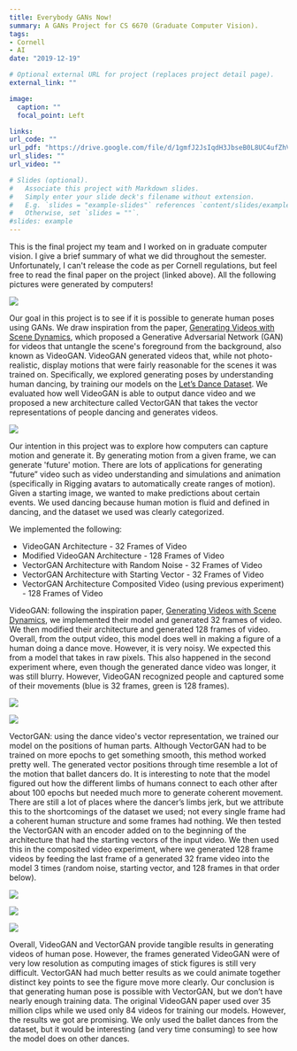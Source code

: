 ```yaml
---
title: Everybody GANs Now!
summary: A GANs Project for CS 6670 (Graduate Computer Vision).
tags:
- Cornell
- AI
date: "2019-12-19"

# Optional external URL for project (replaces project detail page).
external_link: ""

image:
  caption: ""
  focal_point: Left

links:
url_code: ""
url_pdf: "https://drive.google.com/file/d/1gmfJ2JsIqdH3JbseB0L8UC4ufZhVwx4V/view"
url_slides: ""
url_video: ""

# Slides (optional).
#   Associate this project with Markdown slides.
#   Simply enter your slide deck's filename without extension.
#   E.g. `slides = "example-slides"` references `content/slides/example-slides.md`.
#   Otherwise, set `slides = ""`.
#slides: example
---
```


This is the final project my team and I worked on in graduate computer vision. I give a brief summary of what we did throughout the semester. Unfortunately, I can't release the code as per Cornell regulations, but feel free to read the final paper on the project (linked above). All the following pictures were generated by computers!

![](BalletStance.gif)

Our goal in this project is to see if it is possible to generate human poses using GANs. We draw inspiration from the paper, [Generating Videos with Scene Dynamics](http://www.cs.columbia.edu/~vondrick/tinyvideo/), which proposed a Generative Adversarial Network (GAN) for videos that untangle the scene's foreground from the background, also known as VideoGAN. VideoGAN generated videos that, while not photo-realistic, display motions that were fairly reasonable for the scenes it was trained on. Specifically, we explored generating poses by understanding human dancing, by training our models on the [Let’s Dance Dataset](https://www.cc.gatech.edu/cpl/projects/dance/). We evaluated how well VideoGAN is able to output dance video and we proposed a new architecture called VectorGAN that takes the vector representations of people dancing and generates videos.

![](BalletMove1.gif)

Our intention in this project was to explore how computers can capture motion and generate it. By generating motion from a given frame, we can generate 'future' motion. There are lots of applications for generating “future” video such as video understanding and simulations and animation (specifically in Rigging avatars to automatically create ranges of motion). Given a starting image, we wanted to make predictions about certain events. We used dancing because human motion is fluid and defined in dancing, and the dataset we used was clearly categorized.

We implemented the following:

- VideoGAN Architecture - 32 Frames of Video
- Modified VideoGAN Architecture - 128 Frames of Video
- VectorGAN Architecture with Random Noise - 32 Frames of Video
- VectorGAN Architecture with Starting Vector - 32 Frames of Video
- VectorGAN Architecture Composited Video (using previous experiment) - 128 Frames of Video

VideoGAN: following the inspiration paper, [Generating Videos with Scene Dynamics](http://www.cs.columbia.edu/~vondrick/tinyvideo/), we implemented their model and generated 32 frames of video. We then modified their architecture and generated 128 frames of video. Overall, from the output video, this model does well in making a figure of a human doing a dance move. However, it is very noisy. We expected this from a model that takes in raw pixels. This also happened in the second experiment where, even though the generated dance video was longer, it was still blurry. However, VideoGAN recognized people and captured some of their movements (blue is 32 frames, green is 128 frames). 

![](videogan32.gif)

![](videogan128.gif)

VectorGAN: using the dance video's vector representation, we trained our model on the positions of human parts. Although VectorGAN had to be trained on more epochs to get something smooth, this method worked pretty well. The generated vector positions through time resemble a lot of the motion that ballet dancers do. It is interesting to note that the model figured out how the different limbs of humans connect to each other after about 100 epochs but needed much more to generate coherent movement. There are still a lot of places where the dancer’s limbs jerk, but we attribute this to the shortcomings of the dataset we used; not every single frame had a coherent human structure and some frames had nothing. We then tested the VectorGAN with an encoder added on to the beginning of the architecture that had the starting vectors of the input video. We then used this in the composited video experiment, where we generated 128 frame videos by feeding the last frame of a generated 32 frame video into the model 3 times (random noise, starting vector, and 128 frames in that order below).

![](vecgan32.gif)

![](vecgan232.gif)

![](vecgan128.gif)

Overall, VideoGAN and VectorGAN provide tangible results in generating videos of human pose. However, the frames generated VideoGAN were of very low resolution as computing images of stick figures is still very difficult. VectorGAN had much better results as we could animate together distinct key points to see the figure move more clearly. Our conclusion is that generating human pose is possible with VectorGAN, but we don’t have nearly enough training data. The original VideoGAN paper used over 35 million clips while we used only 84 videos for training our models. However, the results we got are promising. We only used the ballet dances from the dataset, but it would be interesting (and very time consuming) to see how the model does on other dances.